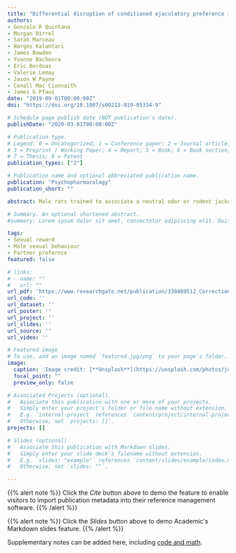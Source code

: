 ```yaml
---
title: "Differential disruption of conditioned ejaculatory preference in the male rat based on different sensory modalities by micro-infusions of naloxone to the medial preoptic area or ventral tegmental area"
authors:
- Gonzalo R Quintana
- Morgan Birrel
- Sarah Marceau
- Narges Kalantari
- James Bowden
- Yvonne Bachoura
- Eric Borduas
- Valerie Lemay
- Jason W Payne
- Conall Mac Cionnaith
- James G Pfaus
date: "2019-09-01T00:00:00Z"
doi: "https://doi.org/10.1007/s00213-019-05334-9"

# Schedule page publish date (NOT publication's date).
publishDate: "2020-03-01T00:00:00Z"

# Publication type.
# Legend: 0 = Uncategorized; 1 = Conference paper; 2 = Journal article;
# 3 = Preprint / Working Paper; 4 = Report; 5 = Book; 6 = Book section;
# 7 = Thesis; 8 = Patent
publication_types: ["2"]

# Publication name and optional abbreviated publication name.
publication: "Psychopharmacology"
publication_short: ""

abstract: Male rats trained to associate a neutral odor or rodent jacket on a female with their post-ejaculatory reward state display a preference to ejaculate with females bearing the odor or jacket. This conditioned ejaculatory preference (CEP) can be shifted by systemic administration of the opioid antagonist naloxone (NAL) during training, such that NAL-trained males distribute their ejaculations to females without the cue, relative to saline (SAL)-trained males. The present study examined two brain sites, the medial preoptic area (mPOA) or ventral tegmental area (VTA), where the opioid reward state might be induced. Sexually naïve Long-Evans males were implanted with bilateral guide cannula aimed at either site before they underwent multi-ejaculatory conditioning trials at 4-day intervals with sexually receptive females that bore either an almond odor or rodent tethering jacket. Infusions of NAL (1 μl/side) or SAL (1 μl/side) were made prior to each conditioning trial. All males were infused with SAL prior to a final open-field choice test with two sexually receptive females, one scented and the other unscented, or one jacketed and the other unjacketed. Males previously conditioned with SAL in either region showed significant CEP. In contrast, prior infusions of NAL to the mPOA shifted the preference towards the unfamiliar female, whereas prior infusions to the VTA abolished CEP for the odor. Subsequent detection of Fos protein induced by the cue showed that, relative to SAL-treated males, prior experience with NAL in the mPOA suppressed Fos in both the mPOA and VTA, whereas prior experience with NAL in to the VTA suppressed Fos in the VTA alone. Opioid antagonism in the mPOA produces a state of non-reward whereas in the VTA, it produces a state in which the odor does not acquire incentive properties.

# Summary. An optional shortened abstract.
#summary: Lorem ipsum dolor sit amet, consectetur adipiscing elit. Duis posuere tellus ac convallis placerat. Proin tincidunt magna sed ex sollicitudin condimentum.

tags:
- Sexual reward
- Male sexual behaviour
- Partner prefernce
featured: false

# links:
# - name: ""
#   url: ""
url_pdf: 'https://www.researchgate.net/publication/338489512_Correction_to_Differential_disruption_of_conditioned_ejaculatory_preference_in_the_male_rat_based_on_different_sensory_modalities_by_micro-infusions_of_naloxone_to_the_medial_preoptic_area_or_ventral.pdf'
url_code: ''
url_dataset: ''
url_poster: ''
url_project: ''
url_slides: ''
url_source: ''
url_video: ''

# Featured image
# To use, add an image named `featured.jpg/png` to your page's folder.
image:
  caption: 'Image credit: [**Unsplash**](https://unsplash.com/photos/jdD8gXaTZsc)'
  focal_point: ""
  preview_only: false

# Associated Projects (optional).
#   Associate this publication with one or more of your projects.
#   Simply enter your project's folder or file name without extension.
#   E.g. `internal-project` references `content/project/internal-project/index.md`.
#   Otherwise, set `projects: []`.
projects: []

# Slides (optional).
#   Associate this publication with Markdown slides.
#   Simply enter your slide deck's filename without extension.
#   E.g. `slides: "example"` references `content/slides/example/index.md`.
#   Otherwise, set `slides: ""`.

---
```


{{% alert note %}}
Click the *Cite* button above to demo the feature to enable visitors to import publication metadata into their reference management software.
{{% /alert %}}

{{% alert note %}}
Click the *Slides* button above to demo Academic's Markdown slides feature.
{{% /alert %}}

Supplementary notes can be added here, including [code and math](https://sourcethemes.com/academic/docs/writing-markdown-latex/).
